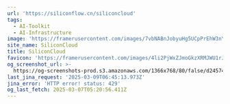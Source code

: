 ```yaml
---
url: 'https://siliconflow.cn/siliconcloud'
tags:
  - AI-Toolkit
  - AI-Infrastructure
image: 'https://framerusercontent.com/images/7vbNABnJobyuHg5UCpPrEhW3nYY.jpeg'
site_name: SiliconCloud
title: SiliconCloud
favicon: 'https://framerusercontent.com/images/4li2PjWxZJmoGkzXRMJWU1rJmI.svg'
og_screenshot_url: >-
  https://og-screenshots-prod.s3.amazonaws.com/1366x768/80/false/d2457473a4d0ccaf6177e03f2d3769292a1744d50a6c7e48a558612c4f127950.jpeg
last_jina_request: '2025-03-09T06:45:13.973Z'
jina_error: 'HTTP error! status: 429'
og_last_fetch: 2025-03-07T05:20:56.411Z
---
```



